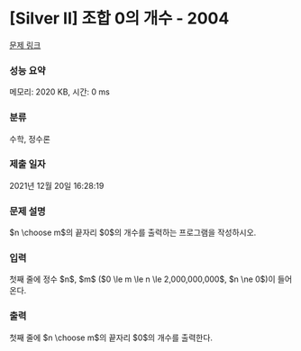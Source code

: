 # [Silver II] 조합 0의 개수 - 2004 

[문제 링크](https://www.acmicpc.net/problem/2004) 

### 성능 요약

메모리: 2020 KB, 시간: 0 ms

### 분류

수학, 정수론

### 제출 일자

2021년 12월 20일 16:28:19

### 문제 설명

<p>$n \choose m$의 끝자리 $0$의 개수를 출력하는 프로그램을 작성하시오.</p>

### 입력 

 <p>첫째 줄에 정수 $n$, $m$ ($0 \le m \le n \le 2,000,000,000$, $n \ne 0$)이 들어온다.</p>

### 출력 

 <p>첫째 줄에 $n \choose m$의 끝자리 $0$의 개수를 출력한다.</p>

